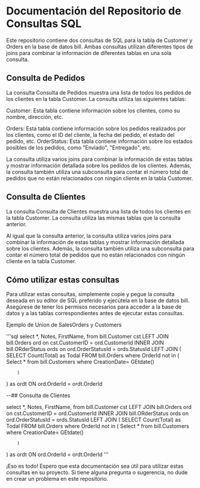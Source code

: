 # Documentación del Repositorio de Consultas SQL

Este repositorio contiene dos consultas de SQL para la tabla de Customer y Orders en la base de datos bill. Ambas consultas utilizan diferentes tipos de joins para combinar la información de diferentes tablas en una sola consulta.

## Consulta de Pedidos
La consulta Consulta de Pedidos muestra una lista de todos los pedidos de los clientes en la tabla Customer. La consulta utiliza las siguientes tablas:

Customer: Esta tabla contiene información sobre los clientes, como su nombre, dirección, etc.

Orders: Esta tabla contiene información sobre los pedidos realizados por los clientes, como el ID del cliente, la fecha del pedido, el estado del pedido, etc.
OrderStatus: Esta tabla contiene información sobre los estados posibles de los pedidos, como "Enviado", "Entregado", etc.

La consulta utiliza varios joins para combinar la información de estas tablas y mostrar información detallada sobre los pedidos de los clientes. Además, la consulta también utiliza una subconsulta para contar el número total de pedidos que no están relacionados con ningún cliente en la tabla Customer.

## Consulta de Clientes

La consulta Consulta de Clientes muestra una lista de todos los clientes en la tabla Customer. La consulta utiliza las mismas tablas que la consulta anterior.

Al igual que la consulta anterior, la consulta utiliza varios joins para combinar la información de estas tablas y mostrar información detallada sobre los clientes. Además, la consulta también utiliza una subconsulta para contar el número total de pedidos que no están relacionados con ningún cliente en la tabla Customer.

## Cómo utilizar estas consultas

Para utilizar estas consultas, simplemente copie y pegue la consulta deseada en su editor de SQL preferido y ejecútela en la base de datos bill. Asegúrese de tener los permisos necesarios para acceder a la base de datos y a las tablas correspondientes antes de ejecutar estas consultas.

Ejemplo de Union de SalesOrders y Customers

'''sql
select
*,
Notes,
FirstName,
from 
bill.Customer cst
LEFT JOIN bill.Orders ord 
on cst.CustomerID = ord.CustomerId
INNER JOIN
bill.ORderStatus ords 
on ord.OrderStatusId = ords.StatusId
LEFT JOIN
(
	SELECT Count(Total) as Todal 
	FROM bill.Orders where OrderId not in 
		(
			Select * from bill.Customers where CreationDate= GEtdate()
			
		)
) as ordt
ON ord.OrderId = ordt.OrderId

--## Consulta de Clientes

select
*,
Notes,
FirstName,
from 
bill.Customer cst
LEFT JOIN bill.Orders ord 
on cst.CustomerID = ord.CustomerId
INNER JOIN
bill.ORderStatus ords 
on ord.OrderStatusId = ords.StatusId
LEFT JOIN
(
	SELECT Count(Total) as Todal 
	FROM bill.Orders where OrderId not in 
		(
			Select * from bill.Customers where CreationDate= GEtdate()
			
		)
) as ordt
ON ord.OrderId = ordt.OrderId
'''

¡Eso es todo! Espero que esta documentación sea útil para utilizar estas consultas en su proyecto. Si tiene alguna pregunta o sugerencia, no dude en crear un problema en este repositorio.
